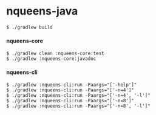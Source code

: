 # nqueens-java

```
$ ./gradlew build
```

#### nqueens-core
```
$ ./gradlew clean :nqueens-core:test
$ ./gradlew :nqueens-core:javadoc
```

#### nqueens-cli
```
$ ./gradlew :nqueens-cli:run -Paargs="['-help']"
$ ./gradlew :nqueens-cli:run -Paargs="['-n=4']"
$ ./gradlew :nqueens-cli:run -Paargs="['-n=4', '-l']"
$ ./gradlew :nqueens-cli:run -Paargs="['-n=8']"
$ ./gradlew :nqueens-cli:run -Paargs="['-n=8', '-l']"
```
